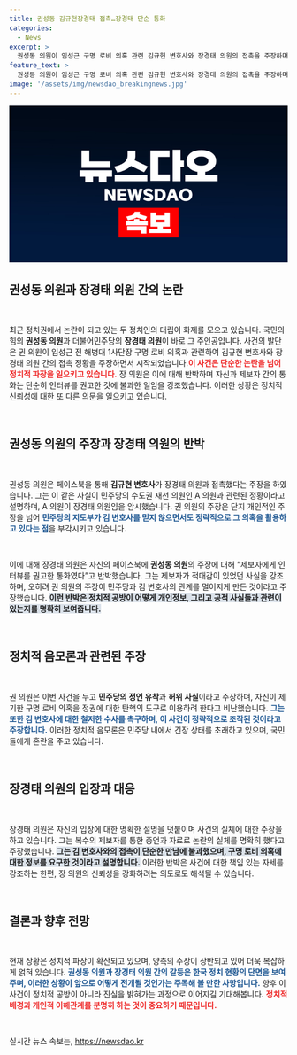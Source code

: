 ```yaml
---
title: 권성동 김규현장경태 접촉…장경태 단순 통화
categories:
  - News
excerpt: >
  권성동 의원이 임성근 구명 로비 의혹 관련 김규현 변호사와 장경태 의원의 접촉을 주장하며 논란이 일고 있다. 장 의원은 이를 부인하며 권 의원의 공작이라는 주장을 반박, 진실 공방이 점차 격화되고 있다. 과연 진실은 무엇일까?
feature_text: >
  권성동 의원이 임성근 구명 로비 의혹 관련 김규현 변호사와 장경태 의원의 접촉을 주장하며 논란이 일고 있다. 장 의원은 이를 부인하며 권 의원의 공작이라는 주장을 반박, 진실 공방이 점차 격화되고 있다. 과연 진실은 무엇일까?
image: '/assets/img/newsdao_breakingnews.jpg'
---
```


<p><img src="/assets/img/newsdao_breakingnews.jpg" alt="bookingtag 속보" /></p>

<h2 data-ke-size="size26">권성동 의원과 장경태 의원 간의 논란</h2>

<p data-ke-size="size16">&nbsp;</p>

<p data-ke-size="size16">최근 정치권에서 논란이 되고 있는 두 정치인의 대립이 화제를 모으고 있습니다. 국민의힘의 <b>권성동 의원</b>과 더불어민주당의 <b>장경태 의원</b>이 바로 그 주인공입니다. 사건의 발단은 권 의원이 임성근 전 해병대 1사단장 구명 로비 의혹과 관련하여 김규현 변호사와 장경태 의원 간의 접촉 정황을 주장하면서 시작되었습니다.<b><span style="color: #ee2323;">이 사건은 단순한 논란을 넘어 정치적 파장을 일으키고 있습니다.</span></b> 장 의원은 이에 대해 반박하며 자신과 제보자 간의 통화는 단순히 인터뷰를 권고한 것에 불과한 일임을 강조했습니다. 이러한 상황은 정치적 신뢰성에 대한 또 다른 의문을 일으키고 있습니다.</p>

<p data-ke-size="size16">&nbsp;</p>

<h2 data-ke-size="size26">권성동 의원의 주장과 장경태 의원의 반박</h2>

<p data-ke-size="size16">&nbsp;</p>

<p data-ke-size="size16">권성동 의원은 페이스북을 통해 <b>김규현 변호사</b>가 장경태 의원과 접촉했다는 주장을 하였습니다. 그는 이 같은 사실이 민주당의 수도권 재선 의원인 A 의원과 관련된 정황이라고 설명하며, A 의원이 장경태 의원임을 암시했습니다. 권 의원의 주장은 단지 개인적인 주장을 넘어 <b><span style="color: #1a5490;">민주당의 지도부가 김 변호사를 믿지 않으면서도 정략적으로 그 의혹을 활용하고 있다는 점</span></b>을 부각시키고 있습니다.</p>

<p data-ke-size="size16">&nbsp;</p>

<p data-ke-size="size16">이에 대해 장경태 의원은 자신의 페이스북에 <b>권성동 의원</b>의 주장에 대해 “제보자에게 인터뷰를 권고한 통화였다”고 반박했습니다. 그는 제보자가 적대감이 있었던 사실을 강조하며, 오히려 권 의원의 주장이 민주당과 김 변호사의 관계를 멀어지게 만든 것이라고 주장했습니다. <b><span style="background-color: #21538527;">이런 반박은 정치적 공방이 어떻게 개인정보, 그리고 공적 사실들과 관련이 있는지를 명확히 보여줍니다.</span></b></p>

<p data-ke-size="size16">&nbsp;</p>

<h2 data-ke-size="size26">정치적 음모론과 관련된 주장</h2>

<p data-ke-size="size16">&nbsp;</p>

<p data-ke-size="size16">권 의원은 이번 사건을 두고 <b>민주당의 정언 유착</b>과 <b>허위 사실</b>이라고 주장하며, 자신이 제기한 구명 로비 의혹을 정권에 대한 탄핵의 도구로 이용하려 한다고 비난했습니다. <b><span style="color: #1a5490;">그는 또한 김 변호사에 대한 철저한 수사를 촉구하며, 이 사건이 정략적으로 조작된 것이라고 주장합니다.</span></b> 이러한 정치적 음모론은 민주당 내에서 긴장 상태를 초래하고 있으며, 국민들에게 혼란을 주고 있습니다.</p>

<p data-ke-size="size16">&nbsp;</p>

<h2 data-ke-size="size26">장경태 의원의 입장과 대응</h2>

<p data-ke-size="size16">&nbsp;</p>

<p data-ke-size="size16">장경태 의원은 자신의 입장에 대한 명확한 설명을 덧붙이며 사건의 실체에 대한 주장을 하고 있습니다. 그는 복수의 제보자를 통한 증언과 자료로 논란의 실체를 명확히 했다고 주장했습니다. <b><span style="background-color: #21538527;">그는 김 변호사와의 접촉이 단순한 만남에 불과했으며, 구명 로비 의혹에 대한 정보를 요구한 것이라고 설명합니다.</span></b> 이러한 반박은 사건에 대한 책임 있는 자세를 강조하는 한편, 장 의원의 신뢰성을 강화하려는 의도로도 해석될 수 있습니다.</p>

<p data-ke-size="size16">&nbsp;</p>

<h2 data-ke-size="size26">결론과 향후 전망</h2>

<p data-ke-size="size16">&nbsp;</p>

<p data-ke-size="size16">현재 상황은 정치적 파장이 확산되고 있으며, 양측의 주장이 상반되고 있어 더욱 복잡하게 얽혀 있습니다. <b><span style="color: #1a5490;">권성동 의원과 장경태 의원 간의 갈등은 한국 정치 현황의 단면을 보여주며, 이러한 상황이 앞으로 어떻게 전개될 것인가는 주목해 볼 만한 사항입니다.</span></b> 향후 이 사건이 정치적 공방이 아니라 진실을 밝혀가는 과정으로 이어지길 기대해봅니다. <b><span style="color: #ee2323;">정치적 배경과 개인적 이해관계를 분명히 하는 것이 중요하기 때문입니다.</span></b></p>

<p data-ke-size="size16">&nbsp;</p>
실시간 뉴스 속보는, <a href="https://newsdao.kr" rel="dofollow">https://newsdao.kr</a>


